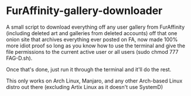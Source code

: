 # FurAffinity-gallery-downloader
A small script to download everything off any user gallery from FurAffinity (including deleted art and galleries from deleted accounts) off that one onion site that archives everything ever posted on FA, now made 100% more idiot proof so long as you know how to use the terminal and give the file permissions to the current active user or all users (sudo chmod 777 FAG-D.sh).

Once that's done, just run it through the terminal and it'll do the rest. 

This only works on Arch Linux, Manjaro, and any other Arch-based Linux distro out there (excluding Artix Linux as it doesn't use SystemD)
